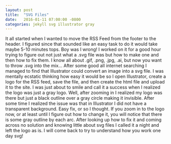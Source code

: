 ```yaml
---
layout: post
title:  "SVG Files"
date:   2016-01-11 07:00:00 -0800
categories: jekyll svg illustrator gray
---
```

It all started when I wanted to move the RSS Feed from the footer to the header.
I figured since that sounded like an easy task to do it would take maybe 5-10
minutes tops. Boy was I wrong! I worked on it for a good hour trying to figure
out not just what a .svg file was but how to make one and then how to fix them.
I know all about .gif, .png, .jpg, .ai, but now you want to throw .svg into the
mix... After some good all internet searching I managed to find that Illustrator
could convert an image into a svg file. I was mentally ecstatic thinking how easy
it would be so I open Illustrator, create a logo for the RSS feed, save the file,
and then create the html file and upload it to the site. I was just about to smile
and call it a success when I realized the logo was just a gray logo. Well, after
zooming in I realized my logo was there but just a black outline over a gray circle
making it invisible. After some time I realized the issue was that in Illustrator
I did not have a transparent background. Easy fix, or so I thought. If you zoom
in to the logo now, or at least until I figure out how to change it, you will
notice that there is some gray outline by each arc. After looking up how to fix
it and coming across no solution and knowing little about svg files I called it
a night and left the logo as is. I will come back to try to understand how you
work one day svg!
